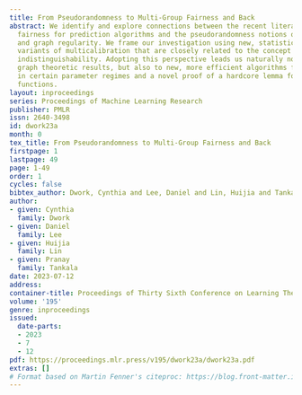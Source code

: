 ```yaml
---
title: From Pseudorandomness to Multi-Group Fairness and Back
abstract: We identify and explore connections between the recent literature on multi-group
  fairness for prediction algorithms and the pseudorandomness notions of leakage-resilience
  and graph regularity. We frame our investigation using new, statistical distance-based
  variants of multicalibration that are closely related to the concept of outcome
  indistinguishability. Adopting this perspective leads us naturally not only to our
  graph theoretic results, but also to new, more efficient algorithms for multicalibration
  in certain parameter regimes and a novel proof of a hardcore lemma for real-valued
  functions.
layout: inproceedings
series: Proceedings of Machine Learning Research
publisher: PMLR
issn: 2640-3498
id: dwork23a
month: 0
tex_title: From Pseudorandomness to Multi-Group Fairness and Back
firstpage: 1
lastpage: 49
page: 1-49
order: 1
cycles: false
bibtex_author: Dwork, Cynthia and Lee, Daniel and Lin, Huijia and Tankala, Pranay
author:
- given: Cynthia
  family: Dwork
- given: Daniel
  family: Lee
- given: Huijia
  family: Lin
- given: Pranay
  family: Tankala
date: 2023-07-12
address: 
container-title: Proceedings of Thirty Sixth Conference on Learning Theory
volume: '195'
genre: inproceedings
issued:
  date-parts:
  - 2023
  - 7
  - 12
pdf: https://proceedings.mlr.press/v195/dwork23a/dwork23a.pdf
extras: []
# Format based on Martin Fenner's citeproc: https://blog.front-matter.io/posts/citeproc-yaml-for-bibliographies/
---
```

